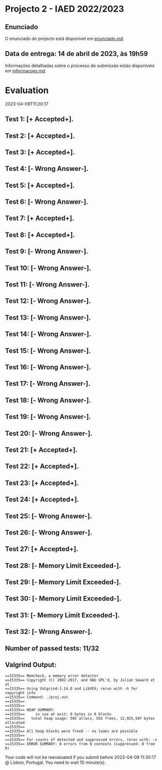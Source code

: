 # Projecto 2 - IAED 2022/2023

## Enunciado

O enunciado do projecto está disponível em [enunciado.md](enunciado.md). 

## Data de entrega: 14 de abril de 2023, às 19h59

Informações detalhadas sobre o processo de submissão estão disponíveis em [informacoes.md](informacoes.md).



# Evaluation

2023-04-09T11:20:17

## Test 1: [+ Accepted+].
## Test 2: [+ Accepted+].
## Test 3: [+ Accepted+].
## Test 4: [- Wrong Answer-].


## Test 5: [+ Accepted+].
## Test 6: [- Wrong Answer-].


## Test 7: [+ Accepted+].
## Test 8: [+ Accepted+].
## Test 9: [- Wrong Answer-].


## Test 10: [- Wrong Answer-].


## Test 11: [- Wrong Answer-].


## Test 12: [- Wrong Answer-].


## Test 13: [- Wrong Answer-].


## Test 14: [- Wrong Answer-].


## Test 15: [- Wrong Answer-].


## Test 16: [- Wrong Answer-].


## Test 17: [- Wrong Answer-].


## Test 18: [- Wrong Answer-].


## Test 19: [- Wrong Answer-].


## Test 20: [- Wrong Answer-].


## Test 21: [+ Accepted+].
## Test 22: [+ Accepted+].
## Test 23: [+ Accepted+].
## Test 24: [+ Accepted+].
## Test 25: [- Wrong Answer-].


## Test 26: [- Wrong Answer-].


## Test 27: [+ Accepted+].
## Test 28: [- Memory Limit Exceeded-].

## Test 29: [- Memory Limit Exceeded-].

## Test 30: [- Memory Limit Exceeded-].

## Test 31: [- Memory Limit Exceeded-].

## Test 32: [- Wrong Answer-].




## Number of passed tests: 11/32


## Valgrind Output:


```
==15335== Memcheck, a memory error detector
==15335== Copyright (C) 2002-2017, and GNU GPL'd, by Julian Seward et al.
==15335== Using Valgrind-3.14.0 and LibVEX; rerun with -h for copyright info
==15335== Command: ./proj.out
==15335== 
==15335== 
==15335== HEAP SUMMARY:
==15335==     in use at exit: 0 bytes in 0 blocks
==15335==   total heap usage: 592 allocs, 592 frees, 12,925,507 bytes allocated
==15335== 
==15335== All heap blocks were freed -- no leaks are possible
==15335== 
==15335== For counts of detected and suppressed errors, rerun with: -v
==15335== ERROR SUMMARY: 0 errors from 0 contexts (suppressed: 0 from 0)

```


Your code will not be reevaluated if you submit before 2023-04-09 11:30:17 @ Lisbon, Portugal. You need to wait 10 minute(s).

